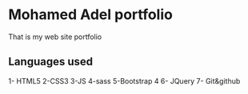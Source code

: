 # Mohamed Adel portfolio 
That is my web site portfolio 
## Languages used 
1- HTML5
2-CSS3
3-JS
4-sass
5-Bootstrap 4
6- JQuery
7- Git&github